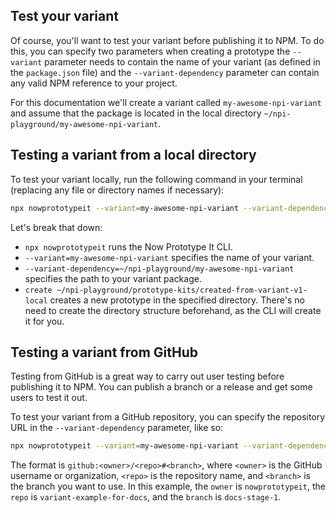 ## Test your variant

Of course, you'll want to test your variant before publishing it to NPM. To do this, you can specify two parameters when creating a prototype the `--variant` parameter needs to contain the name of your variant (as defined in the `package.json` file) and the `--variant-dependency` parameter can contain any valid NPM reference to your project.

For this documentation we'll create a variant called `my-awesome-npi-variant` and assume that the package is located in the local directory `~/npi-playground/my-awesome-npi-variant`.

## Testing a variant from a local directory

To test your variant locally, run the following command in your terminal (replacing any file or directory names if necessary):

```bash
npx nowprototypeit --variant=my-awesome-npi-variant --variant-dependency=~/npi-playground/my-awesome-npi-variant create ~/npi-playground/prototype-kits/created-from-variant-v1-local
```

Let's break that down:
- `npx nowprototypeit` runs the Now Prototype It CLI.
- `--variant=my-awesome-npi-variant` specifies the name of your variant.
- `--variant-dependency=~/npi-playground/my-awesome-npi-variant` specifies the path to your variant package.
- `create ~/npi-playground/prototype-kits/created-from-variant-v1-local` creates a new prototype in the specified directory.  There's no need to create the directory structure beforehand, as the CLI will create it for you.

## Testing a variant from GitHub

Testing from GitHub is a great way to carry out user testing before publishing it to NPM. You can publish a branch or a release and get some users to test it out.

To test your variant from a GitHub repository, you can specify the repository URL in the `--variant-dependency` parameter, like so:

```bash
npx nowprototypeit --variant=my-awesome-npi-variant --variant-dependency=github:nowprototypeit/variant-example-for-docs#docs-stage-1 create ~/npi-playground/prototype-kits/created-from-variant-v1-github
```

The format is `github:<owner>/<repo>#<branch>`, where `<owner>` is the GitHub username or organization, `<repo>` is the repository name, and `<branch>` is the branch you want to use. In this example, the `owner` is `nowprototypeit`, the `repo` is `variant-example-for-docs`, and the `branch` is `docs-stage-1`.